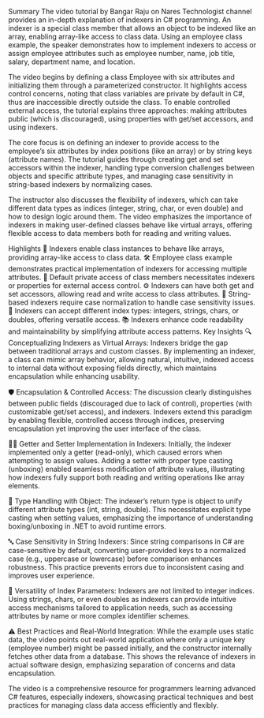 Summary
The video tutorial by Bangar Raju on Nares Technologist channel provides an in-depth explanation of indexers in C# programming. An indexer is a special class member that allows an object to be indexed like an array, enabling array-like access to class data. Using an employee class example, the speaker demonstrates how to implement indexers to access or assign employee attributes such as employee number, name, job title, salary, department name, and location.

The video begins by defining a class Employee with six attributes and initializing them through a parameterized constructor. It highlights access control concerns, noting that class variables are private by default in C#, thus are inaccessible directly outside the class. To enable controlled external access, the tutorial explains three approaches: making attributes public (which is discouraged), using properties with get/set accessors, and using indexers.

The core focus is on defining an indexer to provide access to the employee’s six attributes by index positions (like an array) or by string keys (attribute names). The tutorial guides through creating get and set accessors within the indexer, handling type conversion challenges between objects and specific attribute types, and managing case sensitivity in string-based indexers by normalizing cases.

The instructor also discusses the flexibility of indexers, which can take different data types as indices (integer, string, char, or even double) and how to design logic around them. The video emphasizes the importance of indexers in making user-defined classes behave like virtual arrays, offering flexible access to data members both for reading and writing values.

Highlights
🔑 Indexers enable class instances to behave like arrays, providing array-like access to class data.
🛠️ Employee class example demonstrates practical implementation of indexers for accessing multiple attributes.
🔐 Default private access of class members necessitates indexers or properties for external access control.
⚙️ Indexers can have both get and set accessors, allowing read and write access to class attributes.
🔄 String-based indexers require case normalization to handle case sensitivity issues.
🔢 Indexers can accept different index types: integers, strings, chars, or doubles, offering versatile access.
📚 Indexers enhance code readability and maintainability by simplifying attribute access patterns.
Key Insights
🔍 Conceptualizing Indexers as Virtual Arrays: Indexers bridge the gap between traditional arrays and custom classes. By implementing an indexer, a class can mimic array behavior, allowing natural, intuitive, indexed access to internal data without exposing fields directly, which maintains encapsulation while enhancing usability.

🛡️ Encapsulation & Controlled Access: The discussion clearly distinguishes between public fields (discouraged due to lack of control), properties (with customizable get/set access), and indexers. Indexers extend this paradigm by enabling flexible, controlled access through indices, preserving encapsulation yet improving the user interface of the class.

👨‍💻 Getter and Setter Implementation in Indexers: Initially, the indexer implemented only a getter (read-only), which caused errors when attempting to assign values. Adding a setter with proper type casting (unboxing) enabled seamless modification of attribute values, illustrating how indexers fully support both reading and writing operations like array elements.

🔄 Type Handling with Object: The indexer’s return type is object to unify different attribute types (int, string, double). This necessitates explicit type casting when setting values, emphasizing the importance of understanding boxing/unboxing in .NET to avoid runtime errors.

🔤 Case Sensitivity in String Indexers: Since string comparisons in C# are case-sensitive by default, converting user-provided keys to a normalized case (e.g., uppercase or lowercase) before comparison enhances robustness. This practice prevents errors due to inconsistent casing and improves user experience.

🚀 Versatility of Index Parameters: Indexers are not limited to integer indices. Using strings, chars, or even doubles as indexers can provide intuitive access mechanisms tailored to application needs, such as accessing attributes by name or more complex identifier schemes.

⚠️ Best Practices and Real-World Integration: While the example uses static data, the video points out real-world application where only a unique key (employee number) might be passed initially, and the constructor internally fetches other data from a database. This shows the relevance of indexers in actual software design, emphasizing separation of concerns and data encapsulation.

The video is a comprehensive resource for programmers learning advanced C# features, especially indexers, showcasing practical techniques and best practices for managing class data access efficiently and flexibly.
